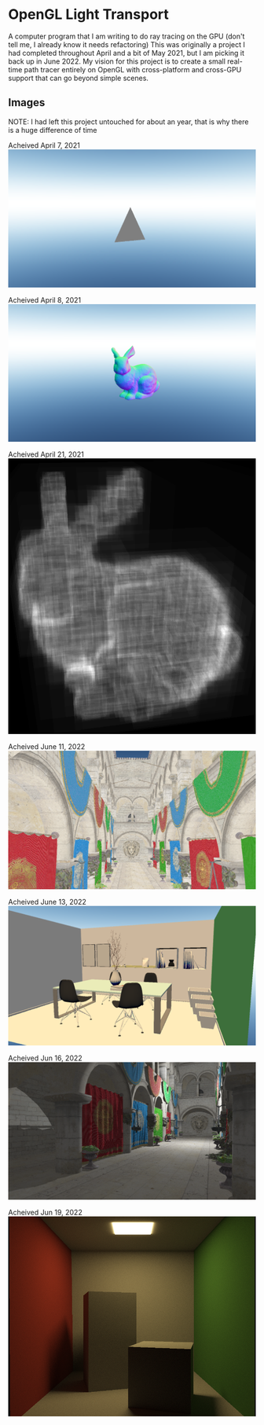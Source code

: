 # OpenGL Light Transport

A computer program that I am writing to do ray tracing on the GPU (don't tell me, I already know it needs refactoring)
This was originally a project I had completed throughout April and a bit of May 2021, but I am picking it back up in June 2022. My vision for this project is to create a small real-time path tracer entirely on OpenGL with cross-platform and cross-GPU support that can go beyond simple scenes.

## Images

NOTE: I had left this project untouched for about an year, that is why there is a huge difference of time

Acheived April 7, 2021
![Hello triangle](images/1FirstTriangle.png)

Acheived April 8, 2021
![Stanford bunny](images/2StanfordBunny.png)

Acheived April 21, 2021
![Efficient BVHs](images/3BVHTest.png)

Acheived June 11, 2022
![Sponza Realtime](images/4SponzaRendering.png)

Acheived June 13, 2022
![140 FPS on the Table Scene](images/5MergingMesh.png)

Acheived Jun 16, 2022
![Shadows Using Wavefront Ray-Tracing Rendered 60 FPS on my GTX 980](images/6WavefrontShadows.png)

Acheived Jun 19, 2022
![Per-frame Accumulative Path Tracing. Image result after 5 minutes of rendering @ 45 FPS with 1 sample accumulated per frame](images/7PathTracing.png)